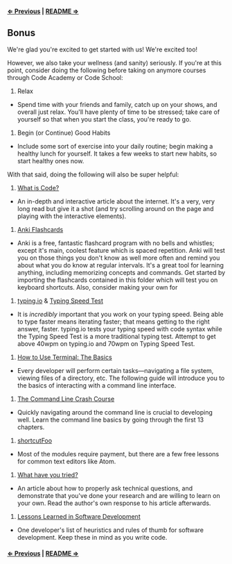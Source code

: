 #### [⇐ Previous](08_javascript.md) | [README ⇒](README.md)

## Bonus

We're glad you're excited to get started with us! We're excited too!

However, we also take your wellness (and sanity) seriously. If you're at this point, consider doing the following before taking on anymore courses through Code Academy or Code School:

1. Relax
  * Spend time with your friends and family, catch up on your shows, and overall just relax. You'll have plenty of time to be stressed; take care of yourself so that when you start the class, you're ready to go.
1. Begin (or Continue) Good Habits
  * Include some sort of exercise into your daily routine; begin making a healthy lunch for yourself. It takes a few weeks to start new habits, so start healthy ones now.

With that said, doing the following will also be super helpful:

1. [What is Code?](http://www.bloomberg.com/graphics/2015-paul-ford-what-is-code/)
  * An in-depth and interactive article about the internet. It's a very, very long read but give it a shot (and try scrolling around on the page and playing with the interactive elements).

1. [Anki Flashcards](http://ankisrs.net/)
  * Anki is a free, fantastic flashcard program with no bells and whistles; except it's main, coolest feature which is spaced repetition. Anki will test you on those things you don't know as well more often and remind you about what you do know at regular intervals. It's a great tool for learning anything, including memorizing concepts and commands. Get started by importing the flashcards contained in this folder which will test you on keyboard shortcuts. Also, consider making your own for

1. [typing.io](https://typing.io/) & [Typing Speed Test](http://typing-speed-test.aoeu.eu/?lang=en)
  * It is *incredibly* important that you work on your typing speed. Being able to type faster means iterating faster; that means getting to the right answer, faster. typing.io tests your typing speed with code syntax while the Typing Speed Test is a more traditional typing test. Attempt to get above 40wpm on typing.io and 70wpm on Typing Speed Test.

1. [How to Use Terminal: The Basics](http://mac.appstorm.net/how-to/utilities-how-to/how-to-use-terminal-the-basics/)
  * Every developer will perform certain tasks—navigating a file system, viewing files of a directory, etc. The following guide will introduce you to the basics of interacting with a command line interface.

1. [The Command Line Crash Course](http://cli.learncodethehardway.org/book/)
  * Quickly navigating around the command line is crucial to developing well. Learn the command line basics by going through the first 13 chapters.

1. [shortcutFoo](https://www.shortcutfoo.com/)
  * Most of the modules require payment, but there are a few free lessons for common text editors like Atom.

1. [What have you tried?](http://whathaveyoutried.com)
  * An article about how to properly ask technical questions, and demonstrate that you've done your research and are willing to learn on your own. Read the author's own response to his article afterwards.

1. [Lessons Learned in Software Development](http://henrikwarne.com/2015/04/16/lessons-learned-in-software-development/)
  * One developer's list of heuristics and rules of thumb for software development. Keep these in mind as you write code.

#### [⇐ Previous](08_javascript.md) | [README ⇒](README.md)
